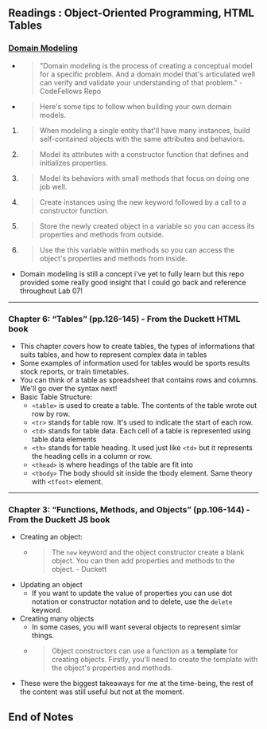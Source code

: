 ## Readings : Object-Oriented Programming, HTML Tables

### [Domain Modeling](https://github.com/codefellows/domain_modeling#domain-modeling)
- > "Domain modeling is the process of creating a conceptual model for a specific problem. And a domain model that's articulated well can verify and validate your understanding of that problem." - CodeFellows Repo
- > Here's some tips to follow when building your own domain models.

1. > When modeling a single entity that'll have many instances, build self-contained objects with the same attributes and behaviors.
2. > Model its attributes with a constructor function that defines and initializes properties.
3. > Model its behaviors with small methods that focus on doing one job well.
4. > Create instances using the new keyword followed by a call to a constructor function.
5. > Store the newly created object in a variable so you can access its properties and methods from outside.
6. > Use the this variable within methods so you can access the object's properties and methods from inside.
- Domain modeling is still a concept i've yet to fully learn but this repo provided some really good insight that I could go back and reference throughout Lab 07!

*** 

### Chapter 6: “Tables” (pp.126-145) - From the Duckett HTML book
- This chapter covers how to create tables, the types of informations that suits tables, and how to represent complex data in tables
- Some examples of information used for tables would be sports results stock reports, or train timetables.
- You can think of a table as spreadsheet that contains rows and columns. We'll go over the syntax next!
- Basic Table Structure:
  * `<table>` is used to create a table. The contents of the table wrote out row by row.
  * `<tr>` stands for table row. It's used to indicate the start of each row.
  * `<td>` stands for table data. Each cell of a table is represented using table data elements
  * `<th>` stands for table heading. It used just like `<td>` but it represents the heading cells in a column or row.
  * `<thead>` is where headings of the table are fit into
  * `<tbody>` The body should sit inside the tbody element. Same theory with `<tfoot>` element.
 
***

### Chapter 3: “Functions, Methods, and Objects” (pp.106-144) - From the Duckett JS book
- Creating an object:
  * > The `new` keyword and the object constructor create a blank object. You can then add properties and methods to the object. - Duckett
- Updating an object
  * If you want to update the value of properties you can use dot notation or constructor notation and to delete, use the `delete` keyword.
- Creating many objects
  * In some cases, you will want several objects to represent simlar things.
  * >  Object constructors can use a function as a **template** for creating objects. Firstly, you'll need to create the template with the object's properties and methods.
- These were the biggest takeaways for me at the time-being, the rest of the content was still useful but not at the moment.

 ## End of Notes
